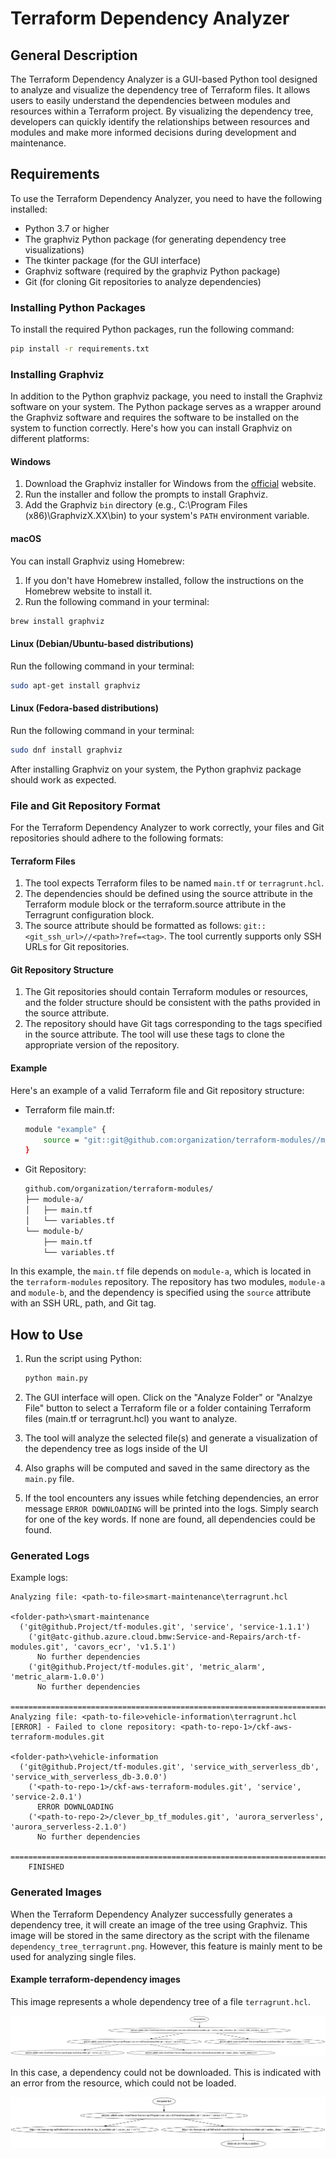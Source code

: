 # Terraform Dependency Analyzer

## General Description
The Terraform Dependency Analyzer is a GUI-based Python tool designed to analyze and visualize the dependency tree of Terraform files. It allows users to easily understand the dependencies between modules and resources within a Terraform project. By visualizing the dependency tree, developers can quickly identify the relationships between resources and modules and make more informed decisions during development and maintenance.

## Requirements
To use the Terraform Dependency Analyzer, you need to have the following installed:
- Python 3.7 or higher
- The graphviz Python package (for generating dependency tree visualizations)
- The tkinter package (for the GUI interface)
- Graphviz software (required by the graphviz Python package)
- Git (for cloning Git repositories to analyze dependencies)

### Installing Python Packages
To install the required Python packages, run the following command:
```bash
pip install -r requirements.txt
```

### Installing Graphviz

In addition to the Python graphviz package, you need to install the Graphviz software on your system. The Python package serves as a wrapper around the Graphviz software and requires the software to be installed on the system to function correctly. Here's how you can install Graphviz on different platforms:

#### Windows

1. Download the Graphviz installer for Windows from the [official](https://graphviz.org/download/) website.
2. Run the installer and follow the prompts to install Graphviz.
3. Add the Graphviz `bin` directory (e.g., C:\Program Files (x86)\GraphvizX.XX\bin) to your system's `PATH` environment variable.

#### macOS

You can install Graphviz using Homebrew:

1. If you don't have Homebrew installed, follow the instructions on the Homebrew website to install it.
2. Run the following command in your terminal:

```bash
brew install graphviz
```

#### Linux (Debian/Ubuntu-based distributions)

Run the following command in your terminal:

```bash
sudo apt-get install graphviz
```

#### Linux (Fedora-based distributions)

Run the following command in your terminal:

```bash
sudo dnf install graphviz
```

After installing Graphviz on your system, the Python graphviz package should work as expected.


### File and Git Repository Format
For the Terraform Dependency Analyzer to work correctly, your files and Git repositories should adhere to the following formats:

#### Terraform Files

1. The tool expects Terraform files to be named `main.tf` or `terragrunt.hcl`.
2. The dependencies should be defined using the source attribute in the Terraform module block or the terraform.source attribute in the Terragrunt configuration block.
3. The source attribute should be formatted as follows: `git::<git_ssh_url>//<path>?ref=<tag>`. The tool currently supports only SSH URLs for Git repositories.

#### Git Repository Structure
1. The Git repositories should contain Terraform modules or resources, and the folder structure should be consistent with the paths provided in the source attribute.
2. The repository should have Git tags corresponding to the tags specified in the source attribute. The tool will use these tags to clone the appropriate version of the repository.

#### Example 
Here's an example of a valid Terraform file and Git repository structure:
- Terraform file main.tf:

    ```bash
    module "example" {
        source = "git::git@github.com:organization/terraform-modules//module-a?ref=v1.0.0"
    }
    ```

- Git Repository:
    ```bash
    github.com/organization/terraform-modules/
    ├── module-a/
    │   ├── main.tf
    │   └── variables.tf
    └── module-b/
        ├── main.tf
        └── variables.tf
    ```

In this example, the `main.tf` file depends on `module-a`, which is located in the `terraform-modules` repository. The repository has two modules, `module-a` and `module-b`, and the dependency is specified using the `source` attribute with an SSH URL, path, and Git tag.

## How to Use

1. Run the script using Python:

    ```bash
    python main.py
    ```

2. The GUI interface will open. Click on the "Analyze Folder" or "Analzye File" button to select a Terraform file or a folder containing Terraform files (main.tf or terragrunt.hcl) you want to analyze.

3. The tool will analyze the selected file(s) and generate a visualization of the dependency tree as logs inside of the UI

4. Also graphs will be computed and saved in the same directory as the `main.py` file. 

4. If the tool encounters any issues while fetching dependencies, an error message `ERROR DOWNLOADING` will be printed into the logs. Simply search for one of the key words. If none are found, all dependencies could be found.

### Generated Logs
Example logs:

```
Analyzing file: <path-to-file>smart-maintenance\terragrunt.hcl

<folder-path>\smart-maintenance
  ('git@github.Project/tf-modules.git', 'service', 'service-1.1.1')
    ('git@atc-github.azure.cloud.bmw:Service-and-Repairs/arch-tf-modules.git', 'cavors_ecr', 'v1.5.1')
      No further dependencies
    ('git@github.Project/tf-modules.git', 'metric_alarm', 'metric_alarm-1.0.0')
      No further dependencies

================================================================================
Analyzing file: <path-to-file>vehicle-information\terragrunt.hcl
[ERROR] - Failed to clone repository: <path-to-repo-1>/ckf-aws-terraform-modules.git

<folder-path>\vehicle-information
  ('git@github.Project/tf-modules.git', 'service_with_serverless_db', 'service_with_serverless_db-3.0.0')
    ('<path-to-repo-1>/ckf-aws-terraform-modules.git', 'service', 'service-2.0.1')
      ERROR DOWNLOADING
    ('<path-to-repo-2>/clever_bp_tf_modules.git', 'aurora_serverless', 'aurora_serverless-2.1.0')
      No further dependencies

================================================================================
	FINISHED
```
### Generated Images

When the Terraform Dependency Analyzer successfully generates a dependency tree, it will create an image of the tree using Graphviz. This image will be stored in the same directory as the script with the filename `dependency_tree_terragrunt.png`. 
However, this feature is mainly ment to be used for analyzing single files.

#### Example terraform-dependency images

This image represents a whole dependency tree of a file `terragrunt.hcl`.

![Dependency tree without errors](/example_images/dependency_tree.png)

In this case, a dependency could not be downloaded. This is indicated with an error from the resource, which could not be loaded.

![Dependency tree without errors](/example_images/error_downloading.png)
